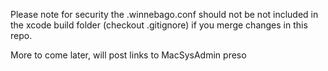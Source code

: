 Please note for security the .winnebago.conf should not be not included in the xcode build folder (checkout .gitignore) if you merge changes in this repo.

More to come later, will post links to MacSysAdmin preso
